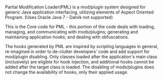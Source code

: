 Partial Modification Loader(PML) is a mod/plugin system designed for generic Java application interfacing, utilizing elements of Aspect Oriented Program. (Uses Oracle Java 7 - Dalvik not supported)


This is the Core code for PML - this portion of the code deals with loading, managing, and communicating with mods/plugins; generating and maintaining application hooks; and dealing with obfuscations.

The hooks generated by PML are inspired by scripting languages in general, re-imagined in order to de-clutter developers' code and add support for mod/plugin disabling. Only classes loaded after the application's main class (inclusively) are eligible for hook injection, and additional hooks cannot be added after the target class is loaded. The disabling of mods/plugins does not change the availability of hooks, only their applied usage.